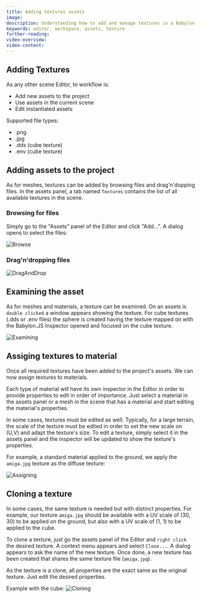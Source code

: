 ```yaml
---
title: Adding textures assets
image: 
description: Understanding how to add and manage textures in a Babylon.JS Editor project
keywords: editor, workspace, assets, texture
further-reading:
video-overview:
video-content:
---
```


## Adding Textures
As any other scene Editor, to workflow is:
* Add new assets to the project
* Use assets in the current scene
* Edit instantiated assets

Supported file types:
* .png
* .jpg
* .dds (cube texture)
* .env (cube texture)

## Adding assets to the project
As for meshes, textures can be added by browsing files and drag'n'dopping files. In the assets panel, a tab named `Textures` contains the list of all available textures in the scene.

### Browsing for files
Simply go to the "Assets" panel of the Editor and click "Add...". A dialog opens to select the files:

![Browse](/img/extensions/Editor/AddingTextures/browse.gif)

### Drag'n'dropping files

![DragAndDrop](/img/extensions/Editor/AddingTextures/draganddrop.gif)

## Examining the asset
As for meshes and materials, a texture can be examined. On an assets is `double clicked` a window appears showing the texture. For cube textures (.dds or .env files) the sphere is created having the texture mapped on with the Babylon.JS Inspector opened and focused on the cube texture.

![Examining](/img/extensions/Editor/AddingTextures/examining.gif)

## Assiging textures to material
Once all required textures have been added to the project's assets. We can now assign textures to materials.

Each type of material will have its own inspector in the Editor in order to provide properties to edit in order of importance.
Just select a material in the assets panel or a mesh in the scene that has a material and start editing the material's properties.

In some cases, textures must be edited as well. Typically, for a large terrain, the scale of the texture must be edited in order to set the new scale on (U,V) and adapt the texture's size. To edit a texture, simply select it in the assets panel and the inspector will be updated to show the texture's properties.

For example, a standard material applied to the ground, we apply the `amiga.jpg` texture as the diffuse texture:

![Assigning](/img/extensions/Editor/AddingTextures/assigning.gif)

## Cloning a texture
In some cases, the same texture is needed but with distinct properties. For example, our texture `amiga.jpg` should be available with a UV scale of (30, 30) to be applied on the ground, but also with a UV scale of (1, 1) to be applied to the cube.

To clone a texture, just go the assets panel of the Editor and `right click` the desired texture. A context menu appears and select `Clone...`.
A dialog appears to ask the name of the new texture. Once done, a new texture has been created that shares the same texture file (`amiga.jpg`).

As the texture is a clone, all properties are the exact same as the original texture. Just edit the desired properties.

Example with the cube:
![Cloning](/img/extensions/Editor/AddingTextures/cloning.gif)

